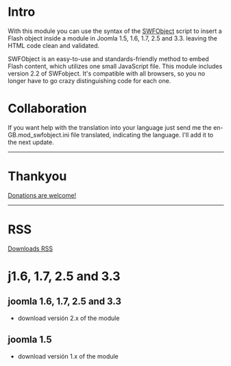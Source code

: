 # Intro #
With this module you can use the syntax of the [SWFObject](http://code.google.com/p/swfobject/) script to insert a Flash object inside a module in Joomla 1.5, 1.6, 1.7, 2.5 and 3.3. leaving the HTML code clean and validated.

SWFObject is an easy-to-use and standards-friendly method to embed Flash content, which utilizes one small JavaScript file.
This module includes version 2.2 of SWFobject.
It's compatible with all browsers, so you no longer have to go crazy distinguishing code for each one.

# Collaboration #
If you want help with the translation into your language just send me the en-GB.mod\_swfobject.ini file translated, indicating the language. I'll add it to the next update.

---

# Thankyou #
[Donations are welcome!](https://www.paypal.com/cgi-bin/webscr?cmd=_donations&business=GMAWUY2VEL2LW&lc=US&item_name=extensiones%20joomla&currency_code=EUR&bn=PP%2dDonationsBF%3abtn_donate_SM%2egif%3aNonHosted)

---

# RSS #
[Downloads RSS](http://code.google.com/feeds/p/swfobject4joomla/downloads/basic)
# j1.6, 1.7, 2.5 and 3.3 #
## joomla 1.6, 1.7, 2.5 and 3.3 ##
  * download versión 2.x of the module
## joomla 1.5 ##
  * download versión 1.x of the module